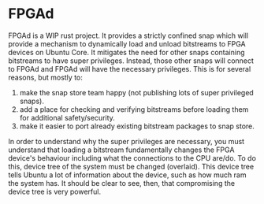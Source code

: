# FPGAd

FPGAd is a WIP rust project. 
It provides a strictly confined snap which will provide a mechanism to dynamically load and unload bitstreams to FPGA devices on Ubuntu Core.
It mitigates the need for other snaps containing bitstreams to have super privileges. 
Instead, those other snaps will connect to FPGAd and FPGAd will have the necessary privileges.
This is for several reasons, but mostly to:
1) make the snap store team happy (not publishing lots of super privileged snaps).
2) add a place for checking and verifying bitstreams before loading them for additional safety/security.
3) make it easier to port already existing bitstream packages to snap store.


In order to understand why the super privileges are necessary, you must understand that loading a bitstream fundamentally changes the FPGA device's behaviour including what the connections to the CPU are/do. 
To do this, device tree of the system must be changed (overlaid).
This device tree tells Ubuntu a lot of information about the device, such as how much ram the system has. 
It should be clear to see, then, that compromising the device tree is very powerful.

